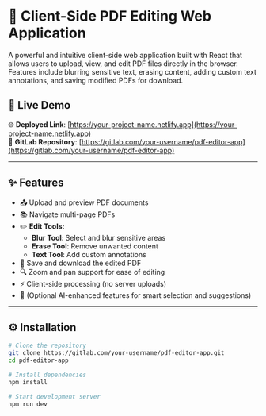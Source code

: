 # 📄 Client-Side PDF Editing Web Application

A powerful and intuitive client-side web application built with React that allows users to upload, view, and edit PDF files directly in the browser. Features include blurring sensitive text, erasing content, adding custom text annotations, and saving modified PDFs for download.

## 🚀 Live Demo

🌐 **Deployed Link**: [https://your-project-name.netlify.app](https://your-project-name.netlify.app)  
📁 **GitLab Repository**: [https://gitlab.com/your-username/pdf-editor-app](https://gitlab.com/your-username/pdf-editor-app)

---

## ✨ Features

- 📤 Upload and preview PDF documents
- 📚 Navigate multi-page PDFs
- ✏️ **Edit Tools:**
  - **Blur Tool**: Select and blur sensitive areas
  - **Erase Tool**: Remove unwanted content
  - **Text Tool**: Add custom annotations
- 💾 Save and download the edited PDF
- 🔍 Zoom and pan support for ease of editing
- ⚡ Client-side processing (no server uploads)
- 🧠 (Optional AI-enhanced features for smart selection and suggestions)

---

## ⚙️ Installation

```bash
# Clone the repository
git clone https://gitlab.com/your-username/pdf-editor-app.git
cd pdf-editor-app

# Install dependencies
npm install

# Start development server
npm run dev
